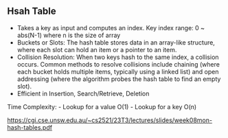 ## Hsah Table
- Takes a key as input and computes an index. Key index range: 0 ~ abs(N-1) where n is the size of array
- Buckets or Slots: The hash table stores data in an array-like structure, where each slot can hold an item or a pointer to an item.
- Collision Resolution: When two keys hash to the same index, a collision occurs. Common methods to resolve collisions include chaining (where each bucket holds multiple items, typically using a linked list) and open addressing (where the algorithm probes the hash table to find an empty slot).
- Efficient in Insertion, Search/Retrieve, Deletion

Time Complexity:
    - Lookup for a value O(1)
    - Lookup for a key O(n)

<https://cgi.cse.unsw.edu.au/~cs2521/23T3/lectures/slides/week08mon-hash-tables.pdf>
